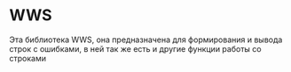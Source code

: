 # WWS
Эта библиотека WWS, она предназначена для формирования и вывода строк с ошибками, в ней так же есть и другие функции работы со строками 
